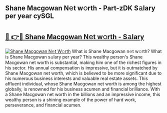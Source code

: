 ## Shane Macgowan N𝚎t w𝚘rth - Part-zDK S𝚊lary per year cySGL

# <h2><a href="http://gc2z9gv.nevu.top/?p=Shane+Macgowan">🔗 👉🔴 Shane Macgowan N𝚎t w𝚘rth - S𝚊lary</a></h2>

[![Shane Macgowan N𝚎t W𝚘rth](https://i.imgur.com/Oavwk0R.jpeg)](http://gc2z9gv.nevu.top/?p=Shane+Macgowan)
What is Shane Macgowan n𝚎t w𝚘rth? What is Shane Macgowan s𝚊lary per year?
This wealthy person's Shane Macgowan net worth is substantial, making him one of the richest figures in his sector. His annual compensation is impressive, but it is outmatched by Shane Macgowan net worth, which is believed to be more significant due to his numerous business interests and valuable real estate assets. This affluent individual, whose Shane Macgowan net worth is among the highest globally, is renowned for his business acumen and financial brilliance. With a Shane Macgowan net worth in the billions and an impressive income, this wealthy person is a shining example of the power of hard work, perseverance, and financial acumen.
